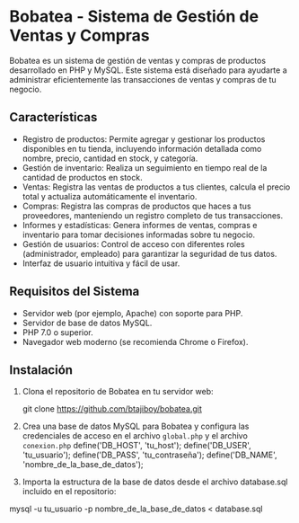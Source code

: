 # Bobatea - Sistema de Gestión de Ventas y Compras

Bobatea es un sistema de gestión de ventas y compras de productos desarrollado en PHP y MySQL. Este sistema está diseñado para ayudarte a administrar eficientemente las transacciones de ventas y compras de tu negocio.

## Características

- Registro de productos: Permite agregar y gestionar los productos disponibles en tu tienda, incluyendo información detallada como nombre, precio, cantidad en stock, y categoría.
- Gestión de inventario: Realiza un seguimiento en tiempo real de la cantidad de productos en stock.
- Ventas: Registra las ventas de productos a tus clientes, calcula el precio total y actualiza automáticamente el inventario.
- Compras: Registra las compras de productos que haces a tus proveedores, manteniendo un registro completo de tus transacciones.
- Informes y estadísticas: Genera informes de ventas, compras e inventario para tomar decisiones informadas sobre tu negocio.
- Gestión de usuarios: Control de acceso con diferentes roles (administrador, empleado) para garantizar la seguridad de tus datos.
- Interfaz de usuario intuitiva y fácil de usar.

## Requisitos del Sistema

- Servidor web (por ejemplo, Apache) con soporte para PHP.
- Servidor de base de datos MySQL.
- PHP 7.0 o superior.
- Navegador web moderno (se recomienda Chrome o Firefox).

## Instalación

1. Clona el repositorio de Bobatea en tu servidor web:
   
   git clone https://github.com/btajiboy/bobatea.git


3. Crea una base de datos MySQL para Bobatea y configura las credenciales de acceso en el archivo `global.php` y el archivo `conexion.php`
define('DB_HOST', 'tu_host');
define('DB_USER', 'tu_usuario');
define('DB_PASS', 'tu_contraseña');
define('DB_NAME', 'nombre_de_la_base_de_datos');

 4. Importa la estructura de la base de datos desde el archivo database.sql incluido en el repositorio:

mysql -u tu_usuario -p nombre_de_la_base_de_datos < database.sql

   


